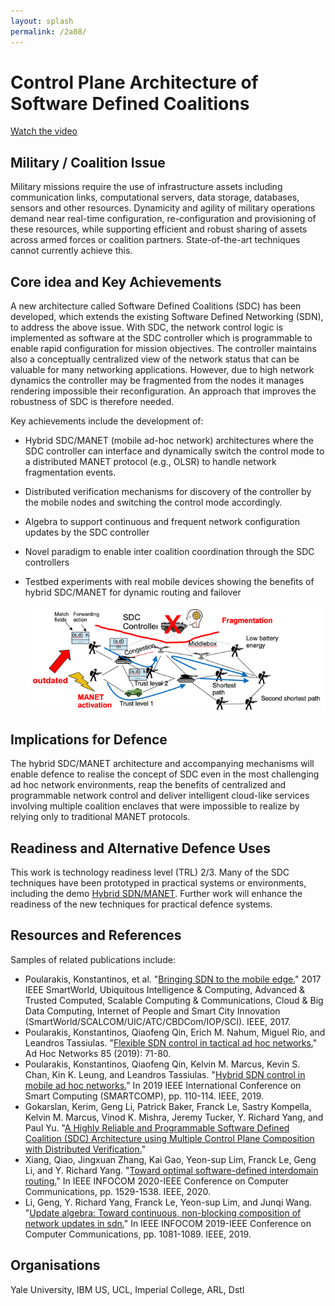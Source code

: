 ```yaml
---
layout: splash
permalink: /2a08/
---
```


# Control Plane Architecture of Software Defined Coalitions

[Watch the video](https://ibm.box.com/v/Showcase-2a08-video)

## Military / Coalition Issue
Military missions require the use of infrastructure assets including communication links, computational servers, data storage, databases, sensors and other resources.  Dynamicity and agility of military operations demand near real-time configuration, re-configuration and provisioning of these resources, while supporting efficient and robust sharing of assets across armed forces or coalition partners.  State-of-the-art techniques cannot currently achieve this.

## Core idea and Key Achievements
A new architecture called Software Defined Coalitions (SDC) has been developed, which extends the existing Software Defined Networking (SDN), to address the above issue. With SDC, the network control logic is implemented as software at the SDC controller which is programmable to enable rapid configuration for mission objectives. The controller maintains also a conceptually centralized view of the network status that can be valuable for many networking applications. However, due to high network dynamics the controller may be fragmented from the nodes it manages rendering impossible their reconfiguration. An approach that improves the robustness of SDC is therefore needed.

Key achievements include the development of: 
- Hybrid SDC/MANET (mobile ad-hoc network) architectures where the SDC controller can interface and dynamically switch the control mode to a distributed MANET protocol (e.g., OLSR) to handle network fragmentation events. 
- Distributed verification mechanisms for discovery of the controller by the mobile nodes and switching the control mode accordingly. 
- Algebra to support continuous and frequent network configuration updates by the SDC controller
- Novel paradigm to enable inter coalition coordination through the SDC controllers
- Testbed experiments with real mobile devices showing the benefits of hybrid SDC/MANET for dynamic routing and failover

  ![image info](/dais/achievements/images/2a08-figure1.png)

## Implications for Defence
The hybrid SDC/MANET architecture and accompanying mechanisms will enable defence to realise the concept of SDC even in the most challenging ad hoc network environments, reap the benefits of centralized and programmable network control and deliver intelligent cloud-like services involving multiple coalition enclaves that were impossible to realize by relying only to traditional MANET protocols. 

## Readiness and Alternative Defence Uses
This work is technology readiness level (TRL) 2/3. Many of the SDC techniques have been prototyped in practical systems or environments, including the demo [Hybrid SDN/MANET](/doc-4399/). Further work will enhance the readiness of the new techniques for practical defence systems. 

## Resources and References
Samples of related publications include: 
* Poularakis, Konstantinos, et al. "[Bringing SDN to the mobile edge.](/doc-1392/)" 2017 IEEE SmartWorld, Ubiquitous Intelligence & Computing, Advanced & Trusted Computed, Scalable Computing & Communications, Cloud & Big Data Computing, Internet of People and Smart City Innovation (SmartWorld/SCALCOM/UIC/ATC/CBDCom/IOP/SCI). IEEE, 2017.
* Poularakis, Konstantinos, Qiaofeng Qin, Erich M. Nahum, Miguel Rio, and Leandros Tassiulas. "[Flexible SDN control in tactical ad hoc networks.](/doc-3055/)" Ad Hoc Networks 85 (2019): 71-80.
* Poularakis, Konstantinos, Qiaofeng Qin, Kelvin M. Marcus, Kevin S. Chan, Kin K. Leung, and Leandros Tassiulas. "[Hybrid SDN control in mobile ad hoc networks.](/doc-4101/)" In 2019 IEEE International Conference on Smart Computing (SMARTCOMP), pp. 110-114. IEEE, 2019.
* Gokarslan, Kerim, Geng Li, Patrick Baker, Franck Le, Sastry Kompella, Kelvin M. Marcus, Vinod K. Mishra, Jeremy Tucker, Y. Richard Yang, and Paul Yu. "[A Highly Reliable and Programmable Software Defined Coalition (SDC) Architecture using Multiple Control Plane Composition with Distributed Verification.](/doc-5897/)"
* Xiang, Qiao, Jingxuan Zhang, Kai Gao, Yeon-sup Lim, Franck Le, Geng Li, and Y. Richard Yang. "[Toward optimal software-defined interdomain routing.](/doc-5524/)" In IEEE INFOCOM 2020-IEEE Conference on Computer Communications, pp. 1529-1538. IEEE, 2020.
* Li, Geng, Y. Richard Yang, Franck Le, Yeon-sup Lim, and Junqi Wang. "[Update algebra: Toward continuous, non-blocking composition of network updates in sdn.](/doc-3834/)" In IEEE INFOCOM 2019-IEEE Conference on Computer Communications, pp. 1081-1089. IEEE, 2019.

## Organisations
Yale University, IBM US, UCL, Imperial College, ARL, Dstl
